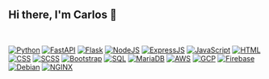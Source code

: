 ## Hi there, I'm Carlos 👋
<br>

[![Python](https://img.shields.io/badge/-Python-3776AB?style=for-the-badge&logo=python&logoColor=white&style=flat)](https://www.python.org/)
[![FastAPI](https://img.shields.io/badge/FastAPI-009688?logo=fastapi&logoColor=white&style=flat)](https://fastapi.tiangolo.com/)
[![Flask](https://img.shields.io/badge/Flask-000000?logo=flask&logoColor=white&style=flat)](https://flask.palletsprojects.com/en/2.0.x/)
[![NodeJS](https://img.shields.io/badge/NodeJS-339933?logo=node.js&logoColor=white&style=flat)](https://nodejs.org/en/)
[![ExpressJS](https://img.shields.io/badge/ExpressJS-000000?logo=express&logoColor=white&style=flat)](https://expressjs.com/)
[![JavaScript](https://img.shields.io/badge/JavaScript-FFCA28?logo=javascript&logoColor=white&style=flat)](https://developer.mozilla.org/en-US/docs/Web/JavaScript)
[![HTML](https://img.shields.io/badge/HTML-E34F26?logo=html5&logoColor=white&style=flat)](https://developer.mozilla.org/en-US/docs/Web/HTML)
[![CSS](https://img.shields.io/badge/CSS-1572B6?logo=css3&logoColor=white&style=flat)](https://developer.mozilla.org/en-US/docs/Web/CSS)
[![SCSS](https://img.shields.io/badge/SCSS-CC6699?logo=sass&logoColor=white&style=flat)](https://sass-lang.com/)
[![Bootstrap](https://img.shields.io/badge/Bootstrap-7952B3?logo=bootstrap&logoColor=white&style=flat)](https://getbootstrap.com/)
[![SQL](https://img.shields.io/badge/SQL-CC2927?logo=microsoft+sql+server&logoColor=white&style=flat)](https://www.microsoft.com/en-us/sql-server/sql-server-2019)
[![MariaDB](https://img.shields.io/badge/MariaDB-003545?logo=mariadb&logoColor=white&style=flat)](https://mariadb.org/)
[![AWS](https://img.shields.io/badge/AWS-232F3E?logo=amazon+aws&logoColor=white&style=flat)](https://aws.amazon.com/)
[![GCP](https://img.shields.io/badge/GCP-4285F4?logo=google+cloud&logoColor=white&style=flat)](https://cloud.google.com/)
[![Firebase](https://img.shields.io/badge/Firebase-FFCA28?logo=firebase&logoColor=white&style=flat)](https://firebase.google.com/)
[![Debian](https://img.shields.io/badge/Debian-A81D33?logo=debian&logoColor=white&style=flat)](https://www.debian.org/)
[![NGINX](https://img.shields.io/badge/NGINX-009639?logo=nginx&logoColor=white&style=flat)](https://www.nginx.com/)
<!-- [![Python](https://img.shields.io/badge/&#8203;-Python-3776AB?style=for-the-badge&logo=python&logoColor=white&style=flat)](https://www.python.org/) -->

<!-- [![Carlos's GitHub stats](https://github-readme-stats.vercel.app/api?username=carlosm3&show_icons=false)](https://github.com/carlosm3) -->
